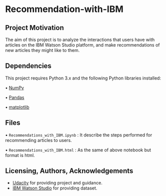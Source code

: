 # Recommendation-with-IBM

## Project Motivation
The aim of this project is to analyze the interactions that users have with articles on the IBM Watson Studio platform, and make recommendations of new articles they might like to them.

## Dependencies
This project requires Python 3.x and the following Python libraries installed:

 • [NumPy](http://www.numpy.org/)
 
 • [Pandas](http://pandas.pydata.org/)
 
 • [matplotlib](https://matplotlib.org/)

## Files
 • ```Recommendations_with_IBM.ipynb``` : It describe the steps performed for recommending articles to users.
 
 • ```Recommendations_with_IBM.html```  : As the same of above notebook but format is html.

## Licensing, Authors, Acknowledgements

  * [Udacity](https://www.udacity.com/) for providing project and guidance.
  * [IBM Watson Studio](https://dataplatform.cloud.ibm.com/) for providing dataset.
